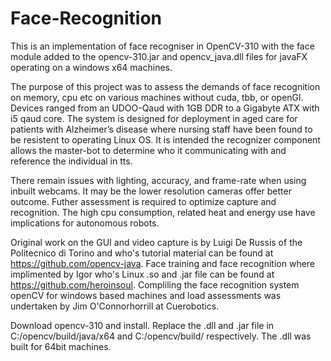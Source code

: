 # Face-Recognition
This is an implementation of face recogniser in OpenCV-310 with the face module added to the opencv-310.jar and opencv_java.dll files for javaFX operating on a windows x64 machines.

The purpose of this project was to assess the demands of face recognition on memory, cpu etc on various machines without cuda, tbb, or openGl. Devices ranged from an UDOO-Qaud with 1GB DDR to a Gigabyte ATX with i5 qaud core. The system is designed for deployment in aged care for patients with Alzheimer’s disease where nursing staff have been found to be resistent to operating Linux OS. It is intended the recognizer component allows the master-bot to determine who it communicating with and reference the individual in tts. 

There remain issues with lighting, accuracy,  and frame-rate when using inbuilt webcams. It may be the lower resolution cameras offer better outcome. Futher assessment is required to optimize capture and recognition. The high cpu consumption, related heat and energy use have implications for autonomous robots. 

Original work on the GUI and video capture is by Luigi De Russis of the Politecnico di Torino and who's tutorial material can be found at https://github.com/opencv-java. Face training and face recognition where implimented by Igor who's Linux .so and .jar file can be found at https://github.com/heroinsoul. Compliling the face recognition system openCV for windows based machines and load assessments was undertaken by Jim O'Connorhorrill at Cuerobotics.  

Download opencv-310 and install. Replace the .dll and .jar file in C:/opencv/build/java/x64 and C:/opencv/build/ respectively. The .dll was built for 64bit machines. 


